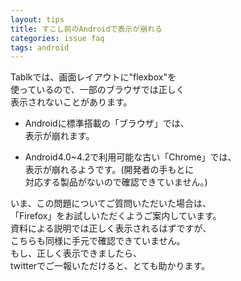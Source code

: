 ```yaml
---
layout: tips
title: すこし前のAndroidで表示が崩れる
categories: issue faq
tags: android
---
```


Tablkでは、画面レイアウトに"flexbox"を  
使っているので、一部のブラウザでは正しく  
表示されないことがあります。  

- Androidに標準搭載の「ブラウザ」では、  
表示が崩れます。   

- Android4.0~4.2で利用可能な古い「Chrome」では、  
表示が崩れるようです。(開発者の手もとに  
対応する製品がないので確認できていません。)  

いま、この問題についてご質問いただいた場合は、  
「Firefox」をお試しいただくようご案内しています。  
資料による説明では正しく表示されるはずですが、  
こちらも同様に手元で確認できていません。  
もし、正しく表示できましたら、  
twitterでご一報いただけると、とても助かります。
